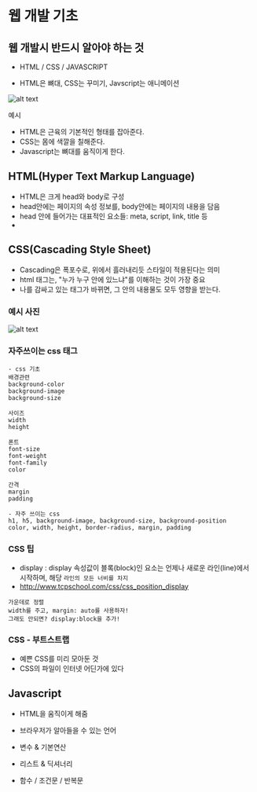 # 웹 개발 기초

## 웹 개발시 반드시 알아야 하는 것
- HTML / CSS / JAVASCRIPT

- HTML은 뼈대, CSS는 꾸미기, Javscript는 애니메이션

![alt text](https://i.imgur.com/tH8KI4z.jpg)

예시
- HTML은 근육의 기본적인 형태를 잡아준다.
- CSS는 몸에 색깔을 칠해준다.
- Javascript는 뼈대를 움직이게 한다.

## HTML(Hyper Text Markup Language)
- HTML은 크게 head와 body로 구성
- head안에는 페이지의 속성 정보를, body안에는 페이지의 내용을 담음
- head 안에 들어가는 대표적인 요소들: meta, script, link, title 등
- 

## CSS(Cascading Style Sheet)
- Cascading은 폭포수로, 위에서 흘러내리듯 스타일이 적용된다는 의미
- html 태그는, "누가 누구 안에 있느냐"를 이해하는 것이 가장 중요
- 나를 감싸고 있는 태그가 바뀌면, 그 안의 내용물도 모두 영향을 받는다.

### 예시 사진
![alt text](https://i.imgur.com/NTW45cz.png)

### 자주쓰이는 css 태그
```angular2html
- css 기초
배경관련
background-color
background-image
background-size

사이즈
width
height

폰트
font-size
font-weight
font-family
color

간격
margin
padding

- 자주 쓰이는 css
h1, h5, background-image, background-size, background-position
color, width, height, border-radius, margin, padding
```

### CSS 팁

- display : display 속성값이 블록(block)인 요소는 언제나 새로운 라인(line)에서 시작하며, 해당 `라인의 모든 너비를 차지`
- http://www.tcpschool.com/css/css_position_display
```
가운데로 정렬
width를 주고, margin: auto를 사용하자!
그래도 안되면? display:block을 추가!
```

### CSS - 부트스트랩
- 예쁜 CSS를 미리 모아둔 것
- CSS의 파일이 인터넷 어딘가에 있다


## Javascript
- HTML을 움직이게 해줌
- 브라우저가 알아들을 수 있는 언어

- 변수 & 기본연산
- 리스트 & 딕셔너리
- 함수 / 조건문 / 반복문


